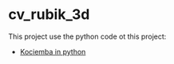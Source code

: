 # cv_rubik_3d

This project use the python code ot this project:

- [Kociemba in python](https://github.com/muodov/kociemba)
